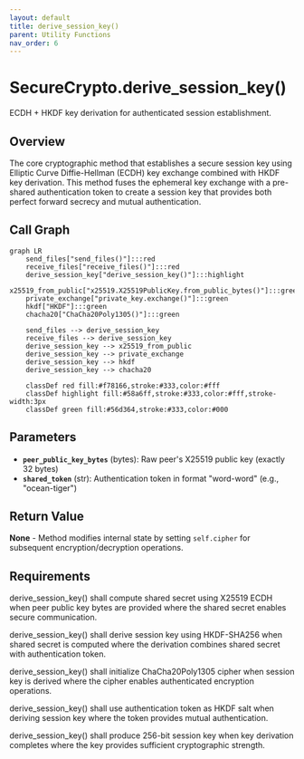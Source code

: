 ```yaml
---
layout: default
title: derive_session_key()
parent: Utility Functions
nav_order: 6
---
```


# SecureCrypto.derive_session_key()

ECDH + HKDF key derivation for authenticated session establishment.

## Overview

The core cryptographic method that establishes a secure session key using Elliptic Curve Diffie-Hellman (ECDH) key exchange combined with HKDF key derivation. This method fuses the ephemeral key exchange with a pre-shared authentication token to create a session key that provides both perfect forward secrecy and mutual authentication.

## Call Graph

```mermaid
graph LR
    send_files["send_files()"]:::red
    receive_files["receive_files()"]:::red
    derive_session_key["derive_session_key()"]:::highlight
    x25519_from_public["x25519.X25519PublicKey.from_public_bytes()"]:::green
    private_exchange["private_key.exchange()"]:::green
    hkdf["HKDF"]:::green
    chacha20["ChaCha20Poly1305()"]:::green

    send_files --> derive_session_key
    receive_files --> derive_session_key
    derive_session_key --> x25519_from_public
    derive_session_key --> private_exchange
    derive_session_key --> hkdf
    derive_session_key --> chacha20

    classDef red fill:#f78166,stroke:#333,color:#fff
    classDef highlight fill:#58a6ff,stroke:#333,color:#fff,stroke-width:3px
    classDef green fill:#56d364,stroke:#333,color:#000
```

## Parameters

- **`peer_public_key_bytes`** (bytes): Raw peer's X25519 public key (exactly 32 bytes)
- **`shared_token`** (str): Authentication token in format "word-word" (e.g., "ocean-tiger")

## Return Value

**None** - Method modifies internal state by setting `self.cipher` for subsequent encryption/decryption operations.

## Requirements

derive_session_key() shall compute shared secret using X25519 ECDH when peer public key bytes are provided where the shared secret enables secure communication.

derive_session_key() shall derive session key using HKDF-SHA256 when shared secret is computed where the derivation combines shared secret with authentication token.

derive_session_key() shall initialize ChaCha20Poly1305 cipher when session key is derived where the cipher enables authenticated encryption operations.

derive_session_key() shall use authentication token as HKDF salt when deriving session key where the token provides mutual authentication.

derive_session_key() shall produce 256-bit session key when key derivation completes where the key provides sufficient cryptographic strength.
